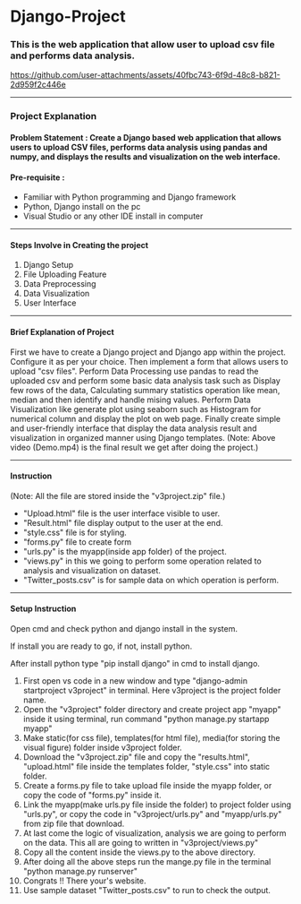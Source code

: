 # Django-Project
### This is the web application that allow user to upload csv file and performs data analysis.
https://github.com/user-attachments/assets/40fbc743-6f9d-48c8-b821-2d959f2c446e
<hr>
<h3>Project Explanation </h3>
<h4>Problem Statement : Create a Django based web application that allows users to upload CSV files, performs data analysis using pandas and numpy, and displays the results and visualization on the web interface.</h4>

<h4>Pre-requisite :</h4>
<ul>
  <li>Familiar with Python programming and Django framework</li>
  <li>Python, Django install on the pc</li>
  <li>Visual Studio or any other IDE install in computer</li>
</ul>  

<hr>

<h4>Steps Involve in Creating the project</h4>
<ol>
  <li>Django Setup</li>
  <li>File Uploading Feature</li>
  <li>Data Preprocessing</li>
  <li>Data Visualization</li>
  <li>User Interface</li>
</ol> 

<hr>

<h4>Brief Explanation of Project</h4>
<p>First we have to create a Django project and Django app within the project. Configure it as per your choice. Then implement a form that allows users to upload "csv files". Perform Data Processing use pandas to read the uploaded csv and perform some basic data analysis task such as Display few rows of the data, Calculating summary statistics operation like mean, median and then identify and handle mising values. Perform Data Visualization like generate plot using seaborn such as Histogram for numerical column and display the plot on web page. Finally create simple and user-friendly interface that display the data analysis result and visualization in organized manner using Django templates. (Note: Above video (Demo.mp4) is the final result we get after doing the project.)</p>

<hr>

<h4>Instruction</h4>
<p>(Note: All the file are stored inside the "v3project.zip" file.)</p>
<ul>
  <li>"Upload.html" file is the user interface visible to user.</li>
  <li>"Result.html" file display output to the user at the end.</li>
  <li>"style.css" file is for styling.</li>
  <li>"forms.py" file to create form</li>
  <li>"urls.py" is the myapp(inside app folder) of the project.</li>
  <li>"views.py" in this we going to perform some operation related to analysis and visualization on dataset.</li>
  <li>"Twitter_posts.csv" is for sample data on which operation is perform.</li>
</ul>
<hr>

<h4>Setup Instruction</h4>
<p>Open cmd and check python and django install in the system.</p>
<p>If install you are ready to go, if not, install python.</p>
<p>After install python type "pip install django" in cmd to install django.</p>
<ol>
  <li>First open vs code in a new window and type "django-admin startproject v3project" in terminal. Here v3project is the project folder name.</li>
  <li>Open the "v3project" folder directory and create project app "myapp" inside it using terminal, run command "python manage.py startapp myapp"</li>
  <li>Make static(for css file), templates(for html file), media(for storing the visual figure) folder inside v3project folder.</li>
  <li>Download the "v3project.zip" file and copy the "results.html", "upload.html" file inside the templates folder, "style.css" into static folder.</li>
  <li>Create a forms.py file to take upload file inside the myapp folder, or copy the code of "forms.py" inside it.</li>
  <li>Link the myapp(make urls.py file inside the folder) to project folder using "urls.py", or copy the code in "v3project/urls.py" and "myapp/urls.py" from zip file that download.</li>
  <li>At last come the logic of visualization, analysis we are going to perform on the data. This all are going to written in "v3project/views.py"</li>
  <li>Copy all the content inside the views.py to the above directory.</li>
  <li>After doing all the above steps run the mange.py file in the terminal "python manage.py runserver"</li>
  <li>Congrats !! There your's website.</li>
  <li>Use sample dataset "Twitter_posts.csv" to run to check the output.</li>
</ol>

